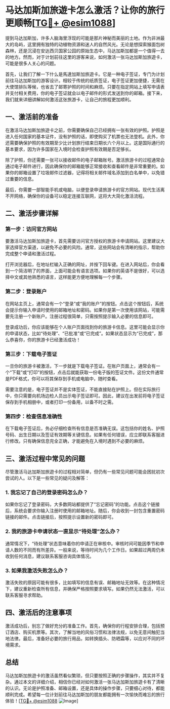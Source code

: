 # 马达加斯加旅遊卡怎么激活？让你的旅行更顺畅[[TG💪+ @esim1088](https://t.me/s/esim1088)]

提到马达加斯加，许多人脑海里浮现的可能是那片神秘而美丽的土地。作为非洲最大的岛屿，这里拥有独特的动植物资源和迷人的自然风光。无论是想探索猴面包树森林，还是沉浸在安达西贝国家公园的原始生态中，马达加斯加都是一个值得一去的地方。然而，对于计划前往这里的游客来说，如何激活一张马达加斯加旅遊卡，可能是很多人关心的问题。

首先，让我们了解一下什么是馬達加斯加旅遊卡。它是一种电子签证，专门为计划前往马达加斯加的游客设计。相较于传统的纸质签证，电子签证更加便捷，无需在大使馆排队等候，也省去了邮寄护照的时间和麻烦。只要在指定网站上填写申请表并支付相关费用，你的电子签证就会以电子邮件的形式发送到你的邮箱。接下来，我们就来详细讲解如何激活这张旅游卡，让自己的旅程更加顺利。

## 一、激活前的准备

在激活马达加斯加旅遊卡之前，你需要确保自己已经拥有一张有效的护照。护照是进入任何国家的基本证件，没有护照的话，即使购买了机票也无法登机。此外，你还需要确保护照的有效期至少比计划旅行结束日期长六个月以上。这是国际通行的基本要求，因为许多国家在入境时会检查护照有效期是否足够长。

除了护照，你还需要一张可以接收邮件的电子邮箱账号。激活旅游卡的过程通常会通过电子邮件进行，因此确保你的邮箱能够正常接收和查看邮件是非常重要的。如果你的邮箱设置了垃圾邮件过滤器，记得将相关邮件域名添加到白名单中，以免错过重要的信息。

最后，你需要一部智能手机或电脑，以便登录申请旅游卡的官方网站。现代生活离不开网络，确保你的设备可以稳定连接互联网，这将大大简化激活流程。

## 二、激活步骤详解

### 第一步：访问官方网站

要激活马达加斯加旅遊卡，首先需要访问官方授权的旅游卡申请网站。这里建议大家选择官方渠道，以避免不必要的风险。通常，这些网站会有清晰的指示，帮助你完成整个申请和激活过程。

打开浏览器后，在地址栏输入正确的网址，并按下回车键。在进入网站后，你会看到一个简洁明了的界面，上面可能会有语言选项。如果你的英语不是很好，可以选择中文或其他熟悉的语言，这样能更方便地理解每一个步骤。

### 第二步：登录账户

在网站主页上，通常会有一个“登录”或“我的账户”的按钮。点击这个按钮后，系统会提示你输入申请时使用的邮箱地址和密码。如果你是第一次使用该网站，可能需要先注册一个新账户。注册过程很简单，只需按照提示输入必要的信息即可。

登录成功后，你应该能够在个人账户页面找到你的旅游卡信息。这里可能会显示你的申请状态，比如“待处理”、“已批准”或“已完成”。如果状态显示为“已完成”，那么恭喜你，你的旅游卡已经激活成功！

### 第三步：下载电子签证

一旦你的旅游卡被激活，下一步就是下载电子签证。在账户页面上，通常会有一个“下载”或“打印”的按钮，点击后就能获取一份电子版的签证文件。这份文件通常是PDF格式，你可以将其保存到手机或电脑中，随时查看。

需要注意的是，电子签证并不是实体签证，不能直接贴在护照上。但在实际旅行中，你只需要向机场边检人员出示电子签证即可。因此，建议在出发前将电子签证保存到手机相册中，或者打印一份备用，以备不时之需。

### 第四步：检查信息准确性

在下载电子签证后，务必仔细检查所有信息是否准确无误。这包括你的姓名、护照号码、出生日期以及签证有效期等关键信息。如果有任何错误，应立即联系客服进行修改。只有确保信息完全正确，才能避免在入境时遇到不必要的麻烦。

## 三、激活过程中常见的问题

尽管激活马达加斯加旅遊卡的过程相对简单，但仍有一些常见问题可能会困扰初次尝试的人。以下是一些常见的疑问及解答：

### 1. 我忘记了自己的登录密码怎么办？

如果你忘记了登录密码，大多数网站都提供了“忘记密码”的功能。点击这个链接后，系统会要求你输入注册时使用的邮箱地址。随后，你会收到一封包含重置密码链接的邮件。点击链接后，按照提示设置新的密码即可。

### 2. 我的旅游卡申请状态一直显示“待处理”怎么办？

通常情况下，“待处理”状态意味着你的申请正在审核中。审核时间可能因季节和申请人数的不同而有所差异。一般来说，等待时间为几个工作日。如果超过两周仍未收到任何消息，建议联系客服咨询具体情况。

### 3. 如果我激活失败怎么办？

激活失败的原因可能有很多，比如填写的信息有误、邮箱地址无效等。在这种情况下，建议重新检查所有信息，并确保严格按照要求填写。如果仍然无法激活，可以联系客服寻求帮助。

## 四、激活后的注意事项

激活成功后，别忘了做好充分的准备工作。首先，确保你的行程安排合理，包括预订酒店、购买机票等。其次，了解当地的风俗习惯和法律法规，以免无意间触犯当地法律。最后，准备好必要的旅行用品，如转换插头、防晒霜等，以应对不同的环境需求。

## 总结

马达加斯加旅遊卡的激活虽然看似繁琐，但只要按照正确的步骤操作，其实并不复杂。通过本文的详细介绍，相信你已经对如何激活一张马达加斯加旅遊卡有了清晰的认识。无论是护照准备、邮箱设置，还是具体的操作步骤，只要细心对待，都能顺利完成。希望每一位计划前往马达加斯加的朋友都能拥有一次愉快而难忘的旅行体验！[[TG💪+ @esim1088](https://t.me/s/esim1088) ![Image](https://i.postimg.cc/4NQfJmqS/Snipaste-2025-05-13-00-14-12.png)]
